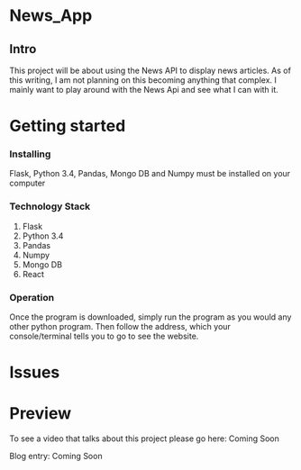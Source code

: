# News_App
## Intro

This project will be about using the News API to display news articles. As of
this writing, I am not planning on this becoming anything that complex. I mainly
want to play around with the News Api and see what I can with it. 

# Getting started
### Installing
Flask, Python 3.4, Pandas, Mongo DB and Numpy must be installed on your computer

### Technology Stack

1. Flask
2. Python 3.4
3. Pandas
4. Numpy
5. Mongo DB
6. React

### Operation

Once the program is downloaded, simply run the program as you would any other python program.
Then follow the address, which your console/terminal tells you to go to see the
website.

# Issues


# Preview

To see a video that talks about this project please go here: Coming Soon

Blog entry: Coming Soon

